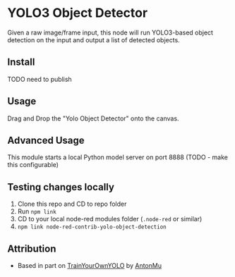 # YOLO3 Object Detector

<!-- [![Travis (.com) branch](https://img.shields.io/travis/com/tmobile/node-red-contrib-array-iterator/main?style=flat-square)](https://travis-ci.com/tmobile/node-red-contrib-array-iterator) ![GitHub package.json version](https://img.shields.io/github/package-json/v/tmobile/node-red-contrib-array-iterator?style=flat-square) [![npm (scoped)](https://img.shields.io/npm/v/@tmus/node-red-contrib-array-iterator?style=flat-square)](https://www.npmjs.com/package/@tmus/node-red-contrib-array-iterator) -->

Given a raw image/frame input, this node will run YOLO3-based object detection
on the input and output a list of detected objects.

## Install

TODO need to publish

## Usage

Drag and Drop the "Yolo Object Detector" onto the canvas.

## Advanced Usage

This module starts a local Python model server on port 8888 (TODO - make this configurable)

## Testing changes locally

1. Clone this repo and CD to repo folder
2. Run `npm link`
3. CD to your local node-red modules folder (`.node-red` or similar)
4. `npm link node-red-contrib-yolo-object-detection`

## Attribution

* Based in part on [TrainYourOwnYOLO](https://github.com/AntonMu/TrainYourOwnYOLO) by [AntonMu](https://github.com/AntonMu)
